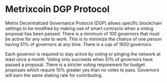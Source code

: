 # Metrixcoin DGP Protocol

Metrix Decentralized Governance Protocol (DGP) allows specific blockchain settings to be modified by making use of smart contracts when a voting proposal has been passed. There is a minimum of 100 governors that must be active for any vote to work. This is to minimize the chance of one person having 51% of governors at any time. There is a cap of 1920 governors. 

Each governor is required to stay active by voting or pinging the network at least once a month. Voting only succeeds when 51% of governors have passed a proposal. There is a stricter voting requirement for budget proposals which require 10% greater yes than no votes to pass. Governors will earn the same staking rate for contributing.
